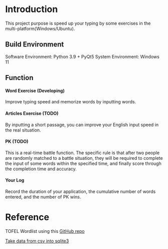 # Introduction
This project purpose is speed up your typing by some exercises in the multi-platform(Windows/Ubuntu).


## Build Environment
Software Environment: Python 3.9 + PyQt5 
System Environment: Windows 11

## Function

#### Word Exercise (Developing)

Improve typing speed and memorize words by inputting words.

#### Articles Exercise (TODO)

By inputting a short passage, you can improve your English input speed in the real situation.

#### PK (TODO)

This is a real-time battle function. The specific rule is that after two people are randomly matched to a battle situation, they will be required to complete the input of some words within the specified time, and finally score through the completion time and accuracy.

#### Your Log

Record the duration of your application, the cumulative number of words entered, and the number of PK wins.

# Reference

TOFEL Wordlist using this [GitHub repo](https://github.com/1eez/103976)

[Take data from csv into sqlite3](https://www.sqlitetutorial.net/sqlite-import-csv/)


